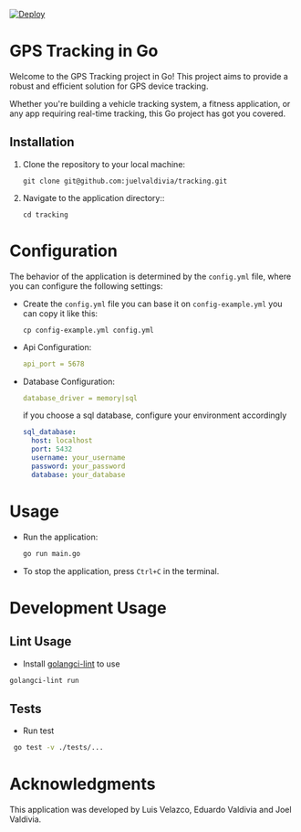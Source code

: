 [![Deploy](https://github.com/juelvaldivia/tracking/actions/workflows/ci.yml/badge.svg?branch=master)](https://github.com/juelvaldivia/tracking/actions/workflows/ci.yml)

# GPS Tracking in Go
Welcome to the GPS Tracking project in Go! This project aims to provide a robust and efficient solution for GPS device tracking.

Whether you're building a vehicle tracking system, a fitness application, or any app requiring real-time tracking, this Go project has got you covered.

## Installation

1. Clone the repository to your local machine:

   ```shell
   git clone git@github.com:juelvaldivia/tracking.git
   ```

2. Navigate to the application directory::
   ```shell
   cd tracking
   ```

# Configuration

The behavior of the application is determined by the `config.yml` file, where you can configure the following settings:

- Create the `config.yml` file you can base it on `config-example.yml` you can copy it like this:
    ```shell
    cp config-example.yml config.yml
    ```

- Api Configuration:

  ```yml
  api_port = 5678
  ```

- Database Configuration:

  ```yml
  database_driver = memory|sql
  ```

  if you choose a sql database, configure your environment accordingly
  ```yml
  sql_database:
    host: localhost
    port: 5432
    username: your_username
    password: your_password
    database: your_database
  ```

# Usage

- Run the application:
    ```bash
    go run main.go
    ```

- To stop the application, press `Ctrl+C` in the terminal.

# Development Usage

## Lint Usage
- Install [golangci-lint](https://golangci-lint.run/usage/install/) to use
```bash
golangci-lint run
```

## Tests
- Run test
 ```bash
  go test -v ./tests/...
 ```

# Acknowledgments

This application was developed by Luis Velazco, Eduardo Valdivia and Joel Valdivia.
